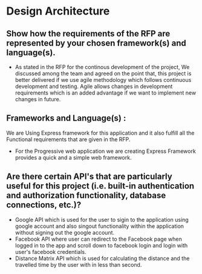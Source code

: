 # Design Architecture

## Show how the requirements of the RFP are represented by your chosen framework(s) and language(s).

- As stated in the RFP for the continous development of the project, We discussed among the team and agreed on the point that, this project is better delivered if we use agile methodology which follows continuous development and testing. Agile allows changes in development requirements which is an added advantage if we want to implement new changes in future.

## Frameworks and Language(s) :

We are Using Express framework for this application and it also fulfill all the Functional requirements that are given in the RFP.

- For the Progressive web application we are creating Express Framework provides a quick and a simple web framework.

## Are there certain API's that are particularly useful for this project (i.e. built-in authentication and authorization functionality, database connections, etc.)?

- Google API which is used for the user to sigin to the application using google account and also singout functionality within the application without signing out the google account.
- Facebook API where user can redirect to the Facebook page when logged in to the app and scroll down to facebook login and login with user's facebook credentials.
- Distance Matrix API which is used for calculating the distance and the travelled time by the user with in less than second. 


